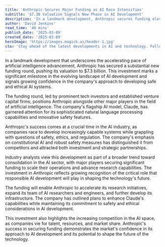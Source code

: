 ```yaml
---
title: 'Anthropic Secures Major Funding as AI Race Intensifies'
subtitle: '$7.3B Valuation Signals New Phase in AI Development'
description: 'In a landmark development, Anthropic secures funding elevating its valuation to $7.3 billion. As AI advancement accelerates, this investment underscores the company''s commitment to safe and ethical AI systems, positioning it as a forefront leader in the industry.'
author: 'David Jenkins'
read_time: '40 mins'
publish_date: '2025-03-09'
created_date: '2025-03-09'
heroImage: 'https://images.magick.ai/header-1.jpg'
cta: 'Stay ahead of the latest developments in AI and technology. Follow us on LinkedIn for exclusive insights and analysis that will keep you informed about the rapidly evolving AI landscape.'
---
```


In a landmark development that underscores the accelerating pace of artificial intelligence advancement, Anthropic has secured a substantial new funding round, pushing its valuation to $7.3 billion. This investment marks a significant milestone in the evolving landscape of AI development and signals growing confidence in the company's approach to developing safe and ethical AI systems.

The funding round, led by prominent tech investors and established venture capital firms, positions Anthropic alongside other major players in the field of artificial intelligence. The company's flagship AI model, Claude, has garnered attention for its sophisticated natural language processing capabilities and innovative safety features.

Anthropic's success comes at a crucial time in the AI industry, as companies race to develop increasingly capable systems while grappling with questions of safety, ethics, and regulation. The company's emphasis on constitutional AI and robust safety measures has distinguished it from competitors and attracted both investment and strategic partnerships.

Industry analysts view this development as part of a broader trend toward consolidation in the AI sector, with major players securing significant funding to scale their operations and advance research capabilities. The investment in Anthropic reflects growing recognition of the critical role that responsible AI development will play in shaping the technology's future.

The funding will enable Anthropic to accelerate its research initiatives, expand its team of AI researchers and engineers, and further develop its infrastructure. The company has outlined plans to enhance Claude's capabilities while maintaining its commitment to safety and ethical considerations in AI development.

This investment also highlights the increasing competition in the AI space, as companies vie for talent, resources, and market share. Anthropic's success in securing funding demonstrates the market's confidence in its approach to AI development and its potential to shape the future of the technology.